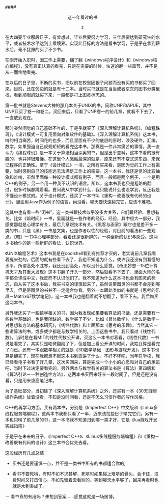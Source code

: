 ####<center>这一年看过的书</center>
<center>z</center>

在大四要毕业那段日子，有曾想过，毕业后要努力学习，三年后要达到研究生的水平，或者技术水平达到上乘境界。实现此目标的方法是看书学习，于是乎在拿到薪水后，毫不犹豫的买了不少书。

在刚开始入职时，因工作上需要，翻了翻《windows程序设计》和《windows核心编程》，没有真正认真的看完，只是在需要的时候，快速的翻一些章节，并不是从一而终地看完。

在以后的日子里，不断的买书，把以前在校里因银子问题而没有买的书都买了回来。目前，还在旁边的就是有十二本。当时买书就是在当当或者京东的图书分类里找，看到顺眼的就买下来，一般都是打上图灵标志的。

第一批书就是Stevens大神的那几本关于UNIX的书，简称UNP和APUE，其中UNP只买了卷一和卷二。买回来后，只看了UNP卷一的前几章，就看不下去了，一直放到现在。

那时突然间觉的自己基础不咋的，于是乎就买了《深入理解计算机系统》，《编程珠玑》，《设计模式－可复用面向对象软件的基础》。《深入理解计算机系统》这本书，啃的相当痛苦，时间花的也多，而且里面有不少的底层的原时，涉及硬件，汇编，数学。如果强迫自己规规矩矩的看完这本书，那真是一件非常痛苦的事情。我一直认为《编程珠玑》是一本关于算法相当深奥的书，但是出乎意料，这本书看的挺有趣的，也并非很难懂。在这里个人感触最深的就是，原来还有不变式这东西，来保证程序的正确性。至于《设计模式》一书，之所有买来看，是因为觉的工作上有需要，当时感到自己的技能远无法满足工作上的需要。这一本书，我还是觉的比较抽象和难啃，虽然里面每一种设计模式都有例子，而且一般都是两个例子，一个是用C++的例子，另一个用一种我不认识的语言。所以，这本书我也只是粗略的翻过，很多时候都跳着看。要问我从中学到什么，我只能说什么也没学到，反正我是不懂设计模式的。关于设计模式，还买了一本书叫《重构－改善既有代码的设计》，里面用Java作为例子的语言，尚没看，哪天要快速翻完它，应该不难吧。

这其中也有看一些“闲书”，这一类书跟技术似乎没多大关系，它们跟经验、思想有关。比如《暗时间》一书，里面就是一些作者的经历，经验，其中很大一部分，我感觉那就是心理学有关，最后几章跟技术有关。《黑客与画家》跟它也是差不多一类的书，只是《黑》一书是文集，也是作者以往的经验，对目前的看法和一些观点。《暗》一书中心理学部分，看着还是很新鲜的，一种全新的认识与感受。这两本书给你的是一些新鲜的看法，认识世界。

《UNIX编程艺术》这本书我是在coolshell看到有推荐才买的，老实说前几章我看着挺来劲的，后面的就有些看下去了，我也不知道为什么，或许我还没有到看懂的水平，所谓高处不胜寒，我还没到高处，所以没什么感觉。《奇思妙想－15位计算机天才及其重大发现》这本书翻了开头一部分，然后就看不下去了，里面大师的名字都全译成中文，我反而不认识他们了。我不知道为什么这本书也会有图灵的标志，自从买了这本书后，我买书变的谨慎起来了，虽然说带图灵的书都不会差到哪里去，但是带图灵的书并不一定适合你看。另外一本跟此类似的书就是《思考的乐趣－Matrix67数学笔记》，这一本书我也是翻着就不想翻了，看不下去。我后悔买这两本书。

另外我还买了一些数学相关的书，因为我发现如果要看算法的书话，还是需要有一些数学基础的，也是我所缺的。数学买了不少，比如《具体数学》，《什么是数学－对思想和方法的基本研究》，《线性代数》和上面那本《思考的乐趣》，当然其它一些讲算法的书，或多或少都是与数学相关的。上面这些书中，我只看过《线性代数》，当时是在看MIT的线性代数公开课，买这么一本书对着看，《线性代数》一书说是看完了，其实只是略微翻阅了下，但是加上看公开课的时间，我姑且算是看完了而已。还有一本跟数学相关的就是《3D数学基础－图形与游戏开发》，这本书也算是翻完了，现在我都想不起这本书到底讲了什么。不好不坏吧，当年在学校，我已经看电子书看了好几章，这次买回来，算是完成一个小小的心愿和对自己的承诺吧，当时下过决定要看完的。另外两本与数学有关的算法书是《算法》第四版和《算法引论－一种创造性方法》，这两本书买回来好长一段时间了，但是还是没有看，只是用来垫高笔记本。

为了基础部分，当初除了《深入理解计算机系统》之外，还买有一本《30天自制操作系统》放着没看，不知是没时间看，还是不怎么习惯作者的写作风格。

C++的再学习方面，买有两本书，分别是《Imperfect C++》中文版和《Linux多线程服务端编程》，这两本书我都只看了一半，近来该找些日子啃完它们。另有一本也只啃了前几章的书，这一本书我不知道归到哪一类才好，它是《lua游戏开发实践指南》

于是乎在未来的日子，《Imperfect C++》、《Linux多线程服务端编程》和《重构－改善既有代码的设计》这三本书会优先去看。

这段经历有几点总结：

- 买书还是要谨慎一点，并不是一类书中所有的书都适合你的;

- 看书不要死啃，有时不如不求甚解，死啃时如果碰上难啃的骨头，会卡住，浪费时间又打击信心，不如先留着去看别的，等到哪天水平够了，回来再看时也就是水到渠成了。

－ 看书真的有用吗？未想到答案……感觉这就是一场赌博。 

